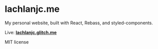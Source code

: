 # lachlanjc.me

My personal website, built with React, Rebass, and styled-components.

Live: [**lachlanjc.glitch.me**](https://lachlanjc.glitch.me)

MIT license
